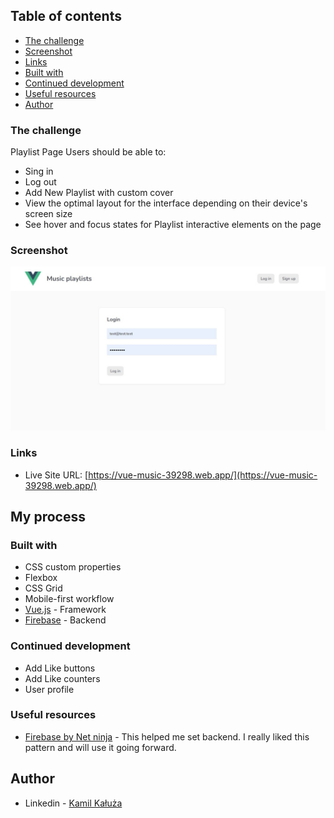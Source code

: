 ## Table of contents

  - [The challenge](#the-challenge)
  - [Screenshot](#screenshot)
  - [Links](#links)
  - [Built with](#built-with)
  - [Continued development](#continued-development)
  - [Useful resources](#useful-resources)
  - [Author](#author)




### The challenge

Playlist Page
Users should be able to:

- Sing in
- Log out
- Add New Playlist with custom cover
- View the optimal layout for the interface depending on their device's screen size
- See hover and focus states for Playlist interactive elements on the page

### Screenshot

![](./screenshot.jpg)


### Links


- Live Site URL: [https://vue-music-39298.web.app/](https://vue-music-39298.web.app/)

## My process

### Built with

- CSS custom properties
- Flexbox
- CSS Grid
- Mobile-first workflow
- [Vue.js](https://vuejs.org/) - Framework
- [Firebase](https://firebase.google.com/) - Backend




### Continued development


- Add Like buttons
- Add Like counters 
- User profile 



### Useful resources

- [Firebase by Net ninja](https://www.youtube.com/watch?v=aN1LnNq4z54&list=PL4cUxeGkcC9jUPIes_B8vRjn1_GaplOPQ) - This helped me set backend. I really liked this pattern and will use it going forward.



## Author

- Linkedin - [Kamil Kałuża](https://www.linkedin.com/in/kamil-ka%C5%82u%C5%BCa-3b49a1250/)


